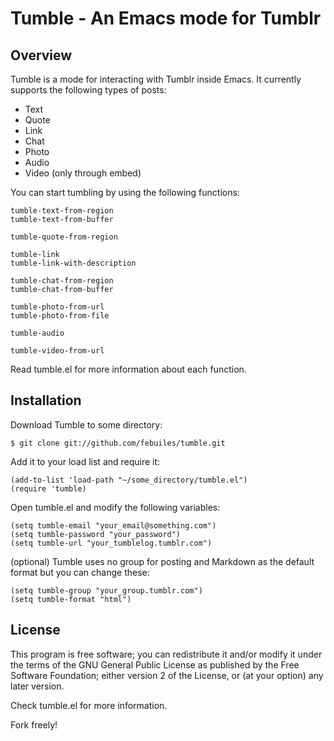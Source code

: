 Tumble - An Emacs mode for Tumblr
========================

Overview
--------     

Tumble is a mode for interacting with Tumblr inside Emacs. It currently
supports the following types of posts: 

* Text
* Quote
* Link
* Chat
* Photo
* Audio 
* Video (only through embed)

You can start tumbling by using the following functions:

    tumble-text-from-region
    tumble-text-from-buffer

    tumble-quote-from-region

    tumble-link
    tumble-link-with-description

    tumble-chat-from-region
    tumble-chat-from-buffer

    tumble-photo-from-url
    tumble-photo-from-file

    tumble-audio
    
    tumble-video-from-url

Read tumble.el for more information about each function.

Installation
------------
Download Tumble to some directory:

    $ git clone git://github.com/febuiles/tumble.git

Add it to your load list and require it:

    (add-to-list 'load-path "~/some_directory/tumble.el")
    (require 'tumble)

Open tumble.el and modify the following variables:

    (setq tumble-email "your_email@something.com")
    (setq tumble-password "your_password")
    (setq tumble-url "your_tumblelog.tumblr.com")

(optional) Tumble uses no group for posting and Markdown as the default 
format but you can change these:

    (setq tumble-group "your_group.tumblr.com")
    (setq tumble-format "html")


License
-------

This program is free software; you can redistribute it and/or modify it under
the terms of the GNU General Public License as published by the Free Software
Foundation; either version 2 of the License, or (at your option) any later
version.

Check tumble.el for more information.

Fork freely!
